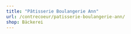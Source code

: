 ```yaml
---
title: "Pâtisserie Boulangerie Ann"
url: /contrecoeur/patisserie-boulangerie-ann/
shop: Bäckerei
---
```


